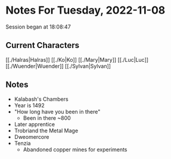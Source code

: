 # Notes For Tuesday, 2022-11-08
Session began at 18:08:47
## Current Characters
[[./Halras|Halras]]
[[./Ko|Ko]]
[[./Mary|Mary]]
[[./Luc|Luc]]
[[./Wuender|Wuender]]
[[./Sylvan|Sylvan]]
## Notes
- Kalabash's Chambers
- Year is 1492
- "How long have you been in there"
	- Been in there ~800
- Later apprentice
- Trobriand the Metal Mage
- Dweomercore
- Tenzia
	- Abandoned copper mines for experiments